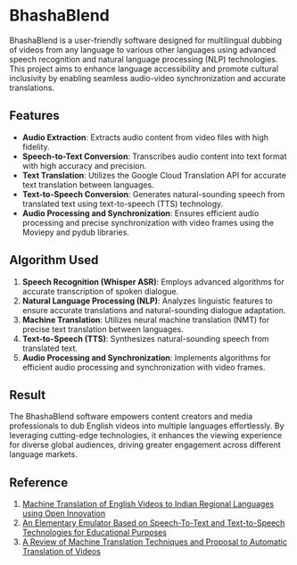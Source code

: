 # BhashaBlend

BhashaBlend is a user-friendly software designed for multilingual dubbing of videos from any language to various other languages using advanced speech recognition and natural language processing (NLP) technologies. This project aims to enhance language accessibility and promote cultural inclusivity by enabling seamless audio-video synchronization and accurate translations.

## Features

- **Audio Extraction**: Extracts audio content from video files with high fidelity.
- **Speech-to-Text Conversion**: Transcribes audio content into text format with high accuracy and precision.
- **Text Translation**: Utilizes the Google Cloud Translation API for accurate text translation between languages.
- **Text-to-Speech Conversion**: Generates natural-sounding speech from translated text using text-to-speech (TTS) technology.
- **Audio Processing and Synchronization**: Ensures efficient audio processing and precise synchronization with video frames using the Moviepy and pydub libraries.

## Algorithm Used

1. **Speech Recognition (Whisper ASR)**: Employs advanced algorithms for accurate transcription of spoken dialogue.
2. **Natural Language Processing (NLP)**: Analyzes linguistic features to ensure accurate translations and natural-sounding dialogue adaptation.
3. **Machine Translation**: Utilizes neural machine translation (NMT) for precise text translation between languages.
4. **Text-to-Speech (TTS)**: Synthesizes natural-sounding speech from translated text.
5. **Audio Processing and Synchronization**: Implements algorithms for efficient audio processing and synchronization with video frames.

## Result

The BhashaBlend software empowers content creators and media professionals to dub English videos into multiple languages effortlessly. By leveraging cutting-edge technologies, it enhances the viewing experience for diverse global audiences, driving greater engagement across different language markets.

## Reference

1. [Machine Translation of English Videos to Indian Regional Languages using Open Innovation](https://www.researchgate.net/publication/338177583_Machine_Translation_of_English_Videos_to_Indian_Regional_Languages_using_Open_Innovation)
2. [An Elementary Emulator Based on Speech-To-Text and Text-to-Speech Technologies for Educational Purposes](https://www.researchgate.net/publication/374785224_An_Elementary_Emulator_Based_on_Speech-To-Text_and_Text-to-Speech_Technologies_for_Educational_Purposes)
3. [A Review of Machine Translation Techniques and Proposal to Automatic Translation of Videos](https://www.researchgate.net/publication/376186436_A_Review_of_Machine_Translation_Techniques_and_Proposal_to_Automatic_Translation_of_Videos)
